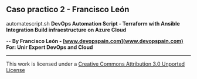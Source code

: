 
Caso practico 2 - Francisco León   
---

automatescript.sh
**DevOps Automation Script - Terraform with Ansible Integration
Build infraestructure on Azure Cloud**

--
**By Francisco León - [www.devopspain.com](www.devopspain.com)
For: Unir Expert DevOps and Cloud**

---
This work is licensed under a [Creative Commons Attribution 3.0 Unported License](http://creativecommons.org/licenses/by/3.0/deed.en_US)
